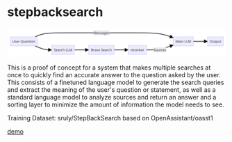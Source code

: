 # stepbacksearch
![search](search.png)

This is a proof of concept for a system that makes multiple searches at once to quickly find an accurate answer to the question asked by the user. This consists of a finetuned language model to generate the search queries and extract the meaning of the user's question or statement, as well as a standard language model to analyze sources and return an answer and a sorting layer to minimize the amount of information the model needs to see.

Training Dataset: sruly/StepBackSearch based on OpenAssistant/oasst1

[demo](https://stepbacksearch.streamlit.app/)

